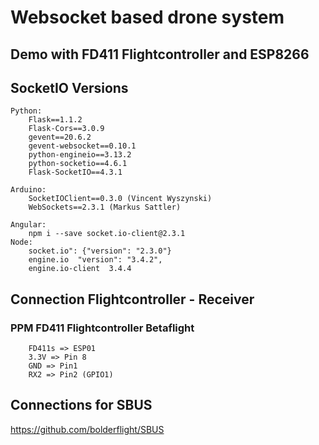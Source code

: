 # Websocket based drone system



## Demo with FD411 Flightcontroller and ESP8266


## SocketIO Versions

	Python:
		Flask==1.1.2
		Flask-Cors==3.0.9
		gevent==20.6.2
		gevent-websocket==0.10.1
		python-engineio==3.13.2
		python-socketio==4.6.1
		Flask-SocketIO==4.3.1
    
	Arduino:
		SocketIOClient==0.3.0 (Vincent Wyszynski)
		WebSockets==2.3.1 (Markus Sattler)

	Angular:
		npm i --save socket.io-client@2.3.1
	Node:
		socket.io": {"version": "2.3.0"}
		engine.io  "version": "3.4.2",
		engine.io-client  3.4.4

## Connection Flightcontroller - Receiver

### PPM FD411 Flightcontroller Betaflight
		FD411s => ESP01
		3.3V => Pin 8 
		GND => Pin1
		RX2 => Pin2 (GPIO1)



## Connections for SBUS
https://github.com/bolderflight/SBUS

